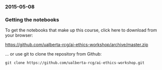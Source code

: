 ### 2015-05-08

### Getting the notebooks

To get the notebooks that make up this course, click here to download from your browser:

<https://github.com/ualberta-rcg/ai-ethics-workshop/archive/master.zip>

... or use git to clone the repository from Github:

```
git clone https://github.com/ualberta-rcg/ai-ethics-workshop.git
```
